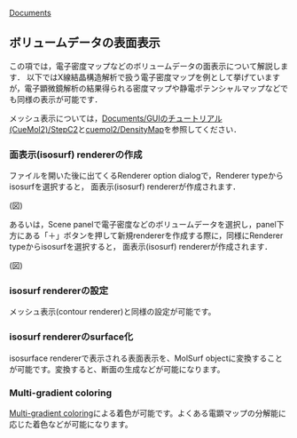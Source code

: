[Documents](../Documents)

## ボリュームデータの表面表示
この項では，電子密度マップなどのボリュームデータの面表示について解説します． 
以下ではX線結晶構造解析で扱う電子密度マップを例として挙げていますが，電子顕微鏡解析の結果得られる密度マップや静電ポテンシャルマップなどでも同様の表示が可能です．

メッシュ表示については，[Documents/GUIのチュートリアル(CueMol2)/StepC2](../Documents/GUIのチュートリアル(CueMol2)/StepC2)と[cuemol2/DensityMap](../cuemol2/DensityMap)を参照してください．

### 面表示(isosurf) rendererの作成

ファイルを開いた後に出てくるRenderer option dialogで，Renderer typeからisosurfを選択すると，
面表示(isosurf) rendererが作成されます．

(図)

あるいは，Scene panelで電子密度などのボリュームデータを選択し，panel下方にある「＋」ボタンを押して新規rendererを作成する際に，同様にRenderer typeからisosurfを選択すると，
面表示(isosurf) rendererが作成されます．

(図)

### isosurf rendererの設定
メッシュ表示(contour renderer)と同様の設定が可能です。

### isosurf rendererのsurface化
isosurface rendererで表示される表面表示を、MolSurf objectに変換することが可能です。変換すると、断面の生成などが可能になります。

### Multi-gradient coloring
[Multi-gradient coloring](../cuemol2/MultiGradColoring)による着色が可能です。よくある電顕マップの分解能に応じた着色などが可能になります。
